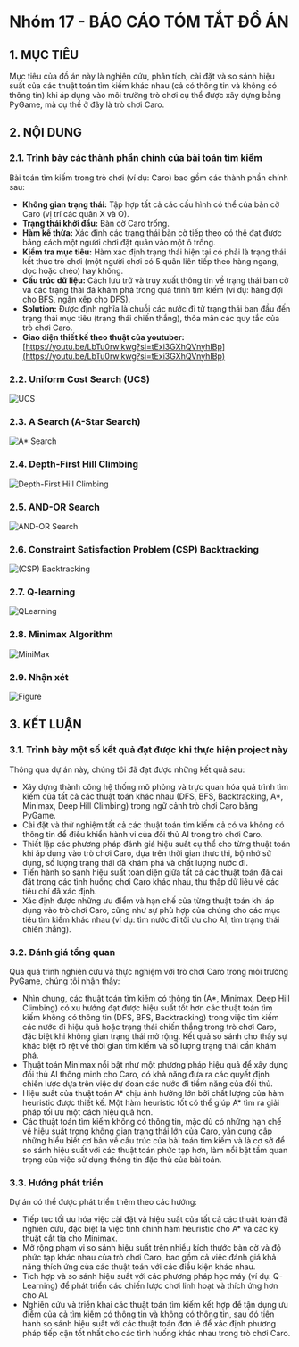 # Nhóm 17 - BÁO CÁO TÓM TẮT ĐỒ ÁN

## 1. MỤC TIÊU

Mục tiêu của đồ án này là nghiên cứu, phân tích, cài đặt và so sánh hiệu suất của các thuật toán tìm kiếm khác nhau (cả có thông tin và không có thông tin) khi áp dụng vào môi trường trò chơi cụ thể được xây dựng bằng PyGame, mà cụ thể ở đây là trò chơi Caro.

## 2. NỘI DUNG

### 2.1. Trình bày các thành phần chính của bài toán tìm kiếm

Bài toán tìm kiếm trong trò chơi (ví dụ: Caro) bao gồm các thành phần chính sau:

* **Không gian trạng thái:** Tập hợp tất cả các cấu hình có thể của bàn cờ Caro (vị trí các quân X và O).
* **Trạng thái khởi đầu:** Bàn cờ Caro trống.
* **Hàm kế thừa:** Xác định các trạng thái bàn cờ tiếp theo có thể đạt được bằng cách một người chơi đặt quân vào một ô trống.
* **Kiểm tra mục tiêu:** Hàm xác định trạng thái hiện tại có phải là trạng thái kết thúc trò chơi (một người chơi có 5 quân liên tiếp theo hàng ngang, dọc hoặc chéo) hay không.
* **Cấu trúc dữ liệu:** Cách lưu trữ và truy xuất thông tin về trạng thái bàn cờ và các trạng thái đã khám phá trong quá trình tìm kiếm (ví dụ: hàng đợi cho BFS, ngăn xếp cho DFS).
* **Solution:** Được định nghĩa là chuỗi các nước đi từ trạng thái ban đầu đến trạng thái mục tiêu (trạng thái chiến thắng), thỏa mãn các quy tắc của trò chơi Caro.
* **Giao diện thiết kế theo thuật của youtuber:** [https://youtu.be/LbTu0rwikwg?si=tExi3GXhQVnyhIBp](https://youtu.be/LbTu0rwikwg?si=tExi3GXhQVnyhIBp)

### 2.2. Uniform Cost Search (UCS)

![UCS](/DEMO/UCS.gif)

### 2.3. A Search (A-Star Search)

![A* Search](/DEMO/A.gif)

### 2.4. Depth-First Hill Climbing

![Depth-First Hill Climbing](/DEMO/DeepHillClimbing.gif)

### 2.5. AND-OR Search

![AND-OR Search](/DEMO/and_or.gif)

### 2.6. Constraint Satisfaction Problem (CSP) Backtracking

![(CSP) Backtracking](/DEMO/Backtracking.gif)

### 2.7. Q-learning

![QLearning](/DEMO/QLearning.gif)

### 2.8. Minimax Algorithm

![MiniMax](/DEMO/miniMax.gif)

### 2.9. Nhận xét

![Figure](/DEMO/FigureTimes.png)

## 3. KẾT LUẬN

### 3.1. Trình bày một số kết quả đạt được khi thực hiện project này

Thông qua dự án này, chúng tôi đã đạt được những kết quả sau:

* Xây dựng thành công hệ thống mô phỏng và trực quan hóa quá trình tìm kiếm của tất cả các thuật toán khác nhau (DFS, BFS, Backtracking, A\*, Minimax, Deep Hill Climbing) trong ngữ cảnh trò chơi Caro bằng PyGame.
* Cài đặt và thử nghiệm tất cả các thuật toán tìm kiếm cả có và không có thông tin để điều khiển hành vi của đối thủ AI trong trò chơi Caro.
* Thiết lập các phương pháp đánh giá hiệu suất cụ thể cho từng thuật toán khi áp dụng vào trò chơi Caro, dựa trên thời gian thực thi, bộ nhớ sử dụng, số lượng trạng thái đã khám phá và chất lượng nước đi.
* Tiến hành so sánh hiệu suất toàn diện giữa tất cả các thuật toán đã cài đặt trong các tình huống chơi Caro khác nhau, thu thập dữ liệu về các tiêu chí đã xác định.
* Xác định được những ưu điểm và hạn chế của từng thuật toán khi áp dụng vào trò chơi Caro, cũng như sự phù hợp của chúng cho các mục tiêu tìm kiếm khác nhau (ví dụ: tìm nước đi tối ưu cho AI, tìm trạng thái chiến thắng).

### 3.2. Đánh giá tổng quan

Qua quá trình nghiên cứu và thực nghiệm với trò chơi Caro trong môi trường PyGame, chúng tôi nhận thấy:

* Nhìn chung, các thuật toán tìm kiếm có thông tin (A\*, Minimax, Deep Hill Climbing) có xu hướng đạt được hiệu suất tốt hơn các thuật toán tìm kiếm không có thông tin (DFS, BFS, Backtracking) trong việc tìm kiếm các nước đi hiệu quả hoặc trạng thái chiến thắng trong trò chơi Caro, đặc biệt khi không gian trạng thái mở rộng. Kết quả so sánh cho thấy sự khác biệt rõ rệt về thời gian tìm kiếm và số lượng trạng thái cần khám phá.
* Thuật toán Minimax nổi bật như một phương pháp hiệu quả để xây dựng đối thủ AI thông minh cho Caro, có khả năng đưa ra các quyết định chiến lược dựa trên việc dự đoán các nước đi tiềm năng của đối thủ.
* Hiệu suất của thuật toán A\* chịu ảnh hưởng lớn bởi chất lượng của hàm heuristic được thiết kế. Một hàm heuristic tốt có thể giúp A\* tìm ra giải pháp tối ưu một cách hiệu quả hơn.
* Các thuật toán tìm kiếm không có thông tin, mặc dù có những hạn chế về hiệu suất trong không gian trạng thái lớn của Caro, vẫn cung cấp những hiểu biết cơ bản về cấu trúc của bài toán tìm kiếm và là cơ sở để so sánh hiệu suất với các thuật toán phức tạp hơn, làm nổi bật tầm quan trọng của việc sử dụng thông tin đặc thù của bài toán.

### 3.3. Hướng phát triển

Dự án có thể được phát triển thêm theo các hướng:

* Tiếp tục tối ưu hóa việc cài đặt và hiệu suất của tất cả các thuật toán đã nghiên cứu, đặc biệt là việc tinh chỉnh hàm heuristic cho A\* và các kỹ thuật cắt tỉa cho Minimax.
* Mở rộng phạm vi so sánh hiệu suất trên nhiều kích thước bàn cờ và độ phức tạp khác nhau của trò chơi Caro, bao gồm cả việc đánh giá khả năng thích ứng của các thuật toán với các điều kiện khác nhau.
* Tích hợp và so sánh hiệu suất với các phương pháp học máy (ví dụ: Q-Learning) để phát triển các chiến lược chơi linh hoạt và thích ứng hơn cho AI.
* Nghiên cứu và triển khai các thuật toán tìm kiếm kết hợp để tận dụng ưu điểm của cả tìm kiếm có thông tin và không có thông tin, sau đó tiến hành so sánh hiệu suất với các thuật toán đơn lẻ để xác định phương pháp tiếp cận tốt nhất cho các tình huống khác nhau trong trò chơi Caro.